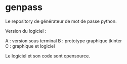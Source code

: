 # genpass
Le repository de générateur de mot de passe python.

Version du logiciel :

  A : version sous terminal
  B : prototype graphique tkinter  
  C : graphique et logiciel

Le logiciel et son code sont opensource.
